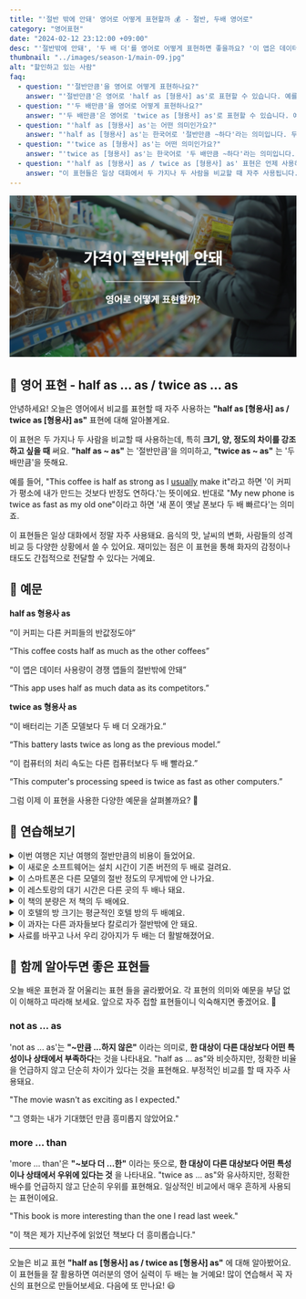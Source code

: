 ```yaml
---
title: "'절반 밖에 안돼' 영어로 어떻게 표현할까 💰 - 절반, 두배 영어로"
category: "영어표현"
date: "2024-02-12 23:12:00 +09:00"
desc: "'절반밖에 안돼', '두 배 더'를 영어로 어떻게 표현하면 좋을까요? '이 앱은 데이터 사용량이 경쟁 앱들의 절반밖에 안돼.', '이 컴퓨터의 처리 속도는 다른 컴퓨터보다 두 배 빨라요.' 등을 영어로 표현하는 법을 배워봅시다. 다양한 예문을 통해서 연습하고 본인의 표현으로 만들어 보세요."
thumbnail: "../images/season-1/main-09.jpg"
alt: "할인하고 있는 사람"
faq:
  - question: "'절반만큼'을 영어로 어떻게 표현하나요?"
    answer: "'절반만큼'은 영어로 'half as [형용사] as'로 표현할 수 있습니다. 예를 들어, 'The homework was half as difficult as I expected'는 '숙제가 예상했던 것의 절반만큼 어려웠다'는 의미입니다."
  - question: "'두 배만큼'을 영어로 어떻게 표현하나요?"
    answer: "'두 배만큼'은 영어로 'twice as [형용사] as'로 표현할 수 있습니다. 예를 들어, 'This restaurant is twice as crowded as it was last week'는 '이 식당이 지난주보다 두 배 붐빈다'는 의미입니다."
  - question: "'half as [형용사] as'는 어떤 의미인가요?"
    answer: "'half as [형용사] as'는 한국어로 '절반만큼 ~하다'라는 의미입니다. 두 가지를 비교할 때 사용하며, 특정 특성이나 상태가 다른 것의 절반 정도임을 나타냅니다. 예를 들어, 'This coffee is half as strong as I usually make it'은 '이 커피는 내가 보통 만드는 것의 절반만큼 진하다'는 뜻입니다."
  - question: "'twice as [형용사] as'는 어떤 의미인가요?"
    answer: "'twice as [형용사] as'는 한국어로 '두 배만큼 ~하다'라는 의미입니다. 두 가지를 비교할 때 사용하며, 특정 특성이나 상태가 다른 것의 두 배임을 나타냅니다. 예를 들어, 'My new phone is twice as fast as my old one'은 '내 새 폰이 옛날 폰보다 두 배 빠르다'는 뜻입니다."
  - question: "'half as [형용사] as / twice as [형용사] as' 표현은 언제 사용하나요?"
    answer: "이 표현들은 일상 대화에서 두 가지나 두 사람을 비교할 때 자주 사용됩니다. 특히 크기, 양, 정도의 차이를 강조하고 싶을 때 효과적입니다. 음식의 맛, 날씨의 변화, 사람들의 성격 비교 등 다양한 상황에서 활용할 수 있습니다."
---
```


![할인하고 있는 사람](../images/season-1/main-09.jpg)

## 🌟 영어 표현 - half as ... as / twice as ... as

안녕하세요! 오늘은 영어에서 비교를 표현할 때 자주 사용하는 **"half as [형용사] as / twice as [형용사] as"** 표현에 대해 알아볼게요.

이 표현은 두 가지나 두 사람을 비교할 때 사용하는데, 특히 **크기, 양, 정도의 차이를 강조하고 싶을 때** 써요. **"half as ~ as"** 는 '절반만큼'을 의미하고, **"twice as ~ as"** 는 '두 배만큼'을 뜻해요.

예를 들어, "This coffee is half as strong as I <a href="/blog/in-english/017.usually/">usually</a> make it"라고 하면 '이 커피가 평소에 내가 만드는 것보다 반정도 연하다.'는 뜻이에요. 반대로 "My new phone is twice as fast as my old one"이라고 하면 '새 폰이 옛날 폰보다 두 배 빠르다'는 의미죠.

이 표현들은 일상 대화에서 정말 자주 사용돼요. 음식의 맛, 날씨의 변화, 사람들의 성격 비교 등 다양한 상황에서 쓸 수 있어요. 재미있는 점은 이 표현을 통해 화자의 감정이나 태도도 간접적으로 전달할 수 있다는 거예요.

<div 
  data-inline-banner="🎉 새해에는 스픽 AI와 함께 영어 공부하자" 
  data-inline-banner-subtext="설날 특별 할인으로 최대 70% 할인! (~2/3)" 
  data-inline-banner-link="https://app.usespeak.com/kr-ko/sale/kr-affiliate-special/?ref=engple-inline"
  data-inline-banner-caption="해당 링크를 통해 구매시 일정액의 수수료를 지급받습니다.">
</div>

## 📖 예문

**half as 형용사 as**

“이 커피는 다른 커피들의 반값정도야”

“This coffee costs half as much as the other coffees”

“이 앱은 데이터 사용량이 경쟁 앱들의 절반밖에 안돼”

“This app uses half as much data as its competitors.”

**twice as 형용사 as**

“이 배터리는 기존 모델보다 두 배 더 오래가요.”

“This battery lasts twice as long as the previous model.”

“이 컴퓨터의 처리 속도는 다른 컴퓨터보다 두 배 빨라요.”

“This computer's processing speed is twice as fast as other computers.”

그럼 이제 이 표현을 사용한 다양한 예문을 살펴볼까요? 🚀

## 💬 연습해보기

<details>
  <summary>이번 여행은 지난 여행의 절반만큼의 비용이 들었어요.</summary>
  <span>This trip cost half as much as the last one.</span>
</details>

<details>
 <summary>이 새로운 소프트웨어는 설치 시간이 기존 버전의 두 배로 걸려요.</summary>
  <span>The new software takes twice as long to install as the previous version.</span>
</details>

<details>
  <summary>이 스마트폰은 다른 모델의 절반 정도의 무게밖에 안 나가요.</summary>
  <span>This smartphone weighs half as much as the other models.</span>
</details>

<details>
  <summary>이 레스토랑의 대기 시간은 다른 곳의 두 배나 돼요.</summary>
  <span>The wait time at this restaurant is twice as long as at other places.</span>
</details>

<details>
  <summary>이 책의 분량은 저 책의 두 배에요.</summary>
  <span>This book is twice as thick as that one.</span>
</details>

<details>
  <summary>이 호텔의 방 크기는 평균적인 호텔 방의 두 배예요.</summary>
  <span>The room size in this hotel is twice as large as in an average hotel.</span>
</details>

<details>
  <summary>이 과자는 다른 과자들보다 칼로리가 절반밖에 안 돼요.</summary>
  <span>These snacks have half as many calories as others.</span>
</details>

<details>
<summary>사료를 바꾸고 나서 우리 강아지가 두 배는 더 활발해졌어요.</summary>
<span>My dog is twice as energetic as he was after we changed his food.</span>
</details>

## 🤝 함께 알아두면 좋은 표현들

오늘 배운 표현과 잘 어울리는 표현 들을 골라봤어요. 각 표현의 의미와 예문을 부담 없이 이해하고 따라해 보세요. 앞으로 자주 접할 표현들이니 익숙해지면 좋겠어요. 🤗

### not as ... as

'not as ... as'는 **"~만큼 ...하지 않은"** 이라는 의미로, **한 대상이 다른 대상보다 어떤 특성이나 상태에서 부족하다**는 것을 나타내요. "half as ... as"와 비슷하지만, 정확한 비율을 언급하지 않고 단순히 차이가 있다는 것을 표현해요. 부정적인 비교를 할 때 자주 사용돼요.

"The movie wasn't as exciting as I expected."

"그 영화는 내가 기대했던 만큼 흥미롭지 않았어요."

### more ... than

'more ... than'은 **"~보다 더 ...한"** 이라는 뜻으로, **한 대상이 다른 대상보다 어떤 특성이나 상태에서 우위에 있다는 것** 을 나타내요. "twice as ... as"와 유사하지만, 정확한 배수를 언급하지 않고 단순히 우위를 표현해요. 일상적인 비교에서 매우 흔하게 사용되는 표현이에요.

"This book is more interesting than the one I read last week."

"이 책은 제가 지난주에 읽었던 책보다 더 흥미롭습니다."

---

오늘은 비교 표현 **"half as [형용사] as / twice as [형용사] as"** 에 대해 알아봤어요. 이 표현들을 잘 활용하면 여러분의 영어 실력이 두 배는 늘 거예요! 많이 연습해서 꼭 자신의 표현으로 만들어보세요. 다음에 또 만나요! 😃

